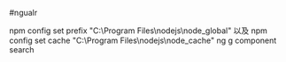 #ngualr

npm config set prefix "C:\Program Files\nodejs\node_global"
以及
npm config set cache "C:\Program Files\nodejs\node_cache"
ng g component search
